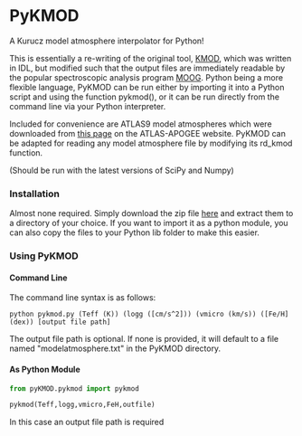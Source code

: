 # PyKMOD
A Kurucz model atmosphere interpolator for Python!

This is essentially a re-writing of the original tool, [KMOD](http://hebe.as.utexas.edu/stools/), which was written in IDL, but modified such that the output files are immediately readable by the popular spectroscopic analysis program [MOOG](http://www.as.utexas.edu/~chris/moog.html).
Python being a more flexible language, PyKMOD can be run either by importing it into a Python script and using the function pykmod(), or it can be run directly from the command line via your Python interpreter.

Included for convenience are ATLAS9 model atmospheres which were downloaded from [this page](http://research.iac.es/proyecto/ATLAS-APOGEE/) on the ATLAS-APOGEE website. PyKMOD can be adapted for reading any model atmosphere file by modifying its rd_kmod function.

(Should be run with the latest versions of SciPy and Numpy)

### Installation
Almost none required. Simply download the zip file [here](https://github.com/kolecki4/PyKMOD/archive/main.zip) and extract them to a directory of your choice. If you want to import it as a python module, you can also copy the files to your Python lib folder to make this easier.

### Using PyKMOD
#### Command Line
The command line syntax is as follows:
```
python pykmod.py (Teff (K)) (logg ([cm/s^2])) (vmicro (km/s)) ([Fe/H] (dex)) [output file path]
```
The output file path is optional. If none is provided, it will default to a file named "modelatmosphere.txt" in the PyKMOD directory.

#### As Python Module
```python
from pyKMOD.pykmod import pykmod

pykmod(Teff,logg,vmicro,FeH,outfile)
```
In this case an output file path is required
